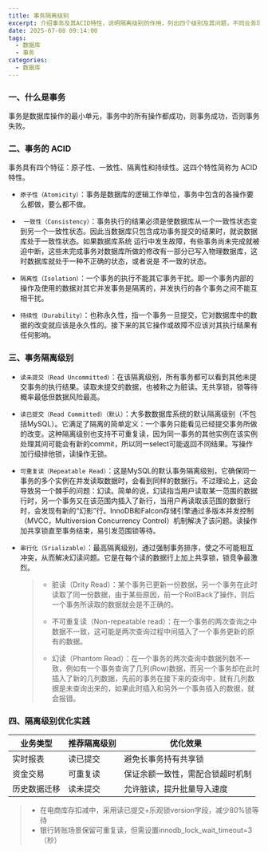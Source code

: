 ```yaml
---
title: 事务隔离级别
excerpt: 介绍事务及其ACID特性，说明隔离级别的作用，列出四个级别及其问题，不同业务场景的推荐级别和优化效果。
date: 2025-07-08 09:14:00
tags:
  - 数据库
  - 事务
categories:
  - 数据库
---
```

### 一、什么是事务

事务是数据库操作的最小单元，事务中的所有操作都成功，则事务成功，否则事务失败。

### 二、事务的 ACID

事务具有四个特征：原子性、一致性、隔离性和持续性。这四个特性简称为 ACID 特性。

* `原子性（Atomicity）`：事务是数据库的逻辑工作单位，事务中包含的各操作要么都做，要么都不做。

* ` 一致性（Consistency）`：事务执行的结果必须是使数据库从一个一致性状态变到另一个一致性状态。因此当数据库只包含成功事务提交的结果时，就说数据库处于一致性状态。如果数据库系统 运行中发生故障，有些事务尚未完成就被迫中断，这些未完成事务对数据库所做的修改有一部分已写入物理数据库，这时数据库就处于一种不正确的状态，或者说是 不一致的状态。

* `隔离性（Isolation）`：一个事务的执行不能其它事务干扰。即一个事务内部的操作及使用的数据对其它并发事务是隔离的，并发执行的各个事务之间不能互相干扰。

* `持续性（Durability）`：也称永久性，指一个事务一旦提交，它对数据库中的数据的改变就应该是永久性的。接下来的其它操作或故障不应该对其执行结果有任何影响。

### 三、事务隔离级别

* `读未提交（Read Uncommitted）`：在该隔离级别，所有事务都可以看到其他未提交事务的执行结果。读取未提交的数据，也被称之为脏读。无共享锁，锁等待概率最低但数据风险最高。

* `读已提交（Read Committed）（默认）`：大多数数据库系统的默认隔离级别（不包括MySQL）。它满足了隔离的简单定义：一个事务只能看见已经提交事务所做的改变。这种隔离级别也支持不可重复读，因为同一事务的其他实例在该实例处理其间可能会有新的commit，所以同一select可能返回不同结果。写操作加行级排他锁，读操作无锁。

* `可重复读（Repeatable Read）`：这是MySQL的默认事务隔离级别，它确保同一事务的多个实例在并发读取数据时，会看到同样的数据行。不过理论上，这会导致另一个棘手的问题：幻读。简单的说，幻读指当用户读取某一范围的数据行时，另一个事务又在该范围内插入了新行，当用户再读取该范围的数据行时，会发现有新的“幻影”行。InnoDB和Falcon存储引擎通过多版本并发控制（MVCC，Multiversion Concurrency Control）机制解决了该问题。读操作加共享锁直至事务结束，易引发范围锁等待。

* `串行化（Srializable）`：最高隔离级别，通过强制事务排序，使之不可能相互冲突，从而解决幻读问题。它是在每个读的数据行上加上共享锁，锁竞争最激烈。
  
  > * 脏读（Drity Read）：某个事务已更新一份数据，另一个事务在此时读取了同一份数据，由于某些原因，前一个RollBack了操作，则后一个事务所读取的数据就会是不正确的。
  > 
  > * 不可重复读（Non-repeatable read）：在一个事务的两次查询之中数据不一致，这可能是两次查询过程中间插入了一个事务更新的原有的数据。
  > 
  > * 幻读（Phantom Read）：在一个事务的两次查询中数据列数不一致，例如有一个事务查询了几列(Row)数据，而另一个事务却在此时插入了新的几列数据，先前的事务在接下来的查询中，就有几列数据是未查询出来的，如果此时插入和另外一个事务插入的数据，就会报错。

### 四、隔离级别优化实践

  | 业务类型 | 推荐隔离级别 | 优化效果  |
  | --- | --- | --- |
  | 实时报表 | 读已提交 | 避免长事务持有共享锁 |
  | 资金交易 | 可重复读 | 保证余额一致性，需配合锁超时机制 |
  | 历史数据迁移 | 读未提交 | 允许脏读，提升批量导入速度 |

  > * 在电商库存扣减中，采用读已提交+乐观锁version字段，减少80%锁等待
  > * 银行转账场景保留可重复读，但需设置innodb_lock_wait_timeout=3（秒）


